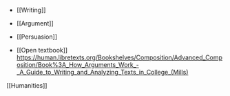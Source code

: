   - [[Writing]]
  - [[Argument]]
  - [[Persuasion]]

  - [[Open textbook]]
    https://human.libretexts.org/Bookshelves/Composition/Advanced_Composition/Book%3A_How_Arguments_Work_-_A_Guide_to_Writing_and_Analyzing_Texts_in_College_(Mills)

[[Humanities]]